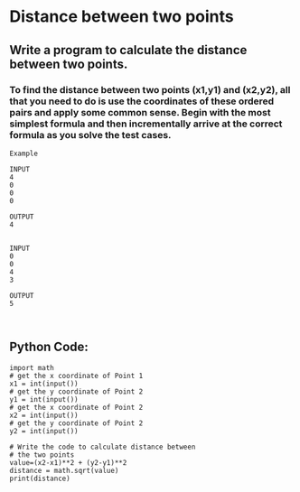 # Distance between two points
## Write a program to calculate the distance between two points.

### To find the distance between two points (x1,y1) and (x2,y2), all that you need to do is use the coordinates of these ordered pairs and apply some common sense. Begin with the most simplest formula and then incrementally arrive at the correct formula as you solve the test cases.



```
Example 

INPUT 
4
0
0
0

OUTPUT
4


INPUT 
0
0
4
3

OUTPUT
5



```


##  Python Code:

```
import math
# get the x coordinate of Point 1
x1 = int(input())  
# get the y coordinate of Point 2
y1 = int(input())  
# get the x coordinate of Point 2
x2 = int(input())
# get the y coordinate of Point 2
y2 = int(input())

# Write the code to calculate distance between 
# the two points 
value=(x2-x1)**2 + (y2-y1)**2
distance = math.sqrt(value)
print(distance)
```

